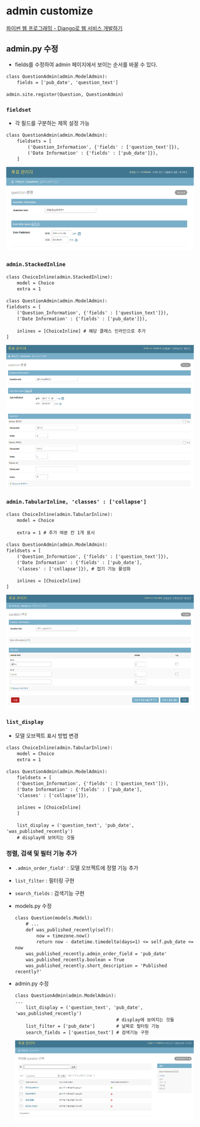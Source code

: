 # admin customize

[파이썬 웹 프로그래밍 - Django로 웹 서비스 개발하기](https://www.inflearn.com/course/django-%ED%8C%8C%EC%9D%B4%EC%8D%AC-%EC%9E%A5%EA%B3%A0-%EA%B0%95%EC%A2%8C/)


## admin.py 수정
  - fields를 수정하여 admin 페이지에서 보이는 순서를 바꿀 수 있다.
```
class QuestionAdmin(admin.ModelAdmin):
    fields = ['pub_date', 'question_text']

admin.site.register(Question, QuestionAdmin)
```

### `fieldset`
  - 각 필드를 구분하는 제목 설정 가능
```
class QuestionAdmin(admin.ModelAdmin):
    fieldsets = [
        ('Question_Information', {'fields' : ['question_text']}),
        ('Date Information' : {'fields' : ['pub_date']}),
    ]

```
<img src="./imgs/fieldset.jpg">

### `admin.StackedInline`
```
class ChoiceInline(admin.StackedInline):
    model = Choice
    extra = 1

class QuestionAdmin(admin.ModelAdmin):
fieldsets = [
    ('Question_Information', {'fields' : ['question_text']}),
    ('Date Information' : {'fields' : ['pub_date']}),

    inlines = [ChoiceInline] # 해당 클래스 인라인으로 추가
]
```
<img src="./imgs/stackedinline.jpg">

### `admin.TabularInline, 'classes' : ['collapse']`
```
class ChoiceInline(admin.TabularInline):
    model = Choice

    extra = 1 # 추가 여분 칸 1개 표시

class QuestionAdmin(admin.ModelAdmin):
fieldsets = [
    ('Question_Information', {'fields' : ['question_text']}),
    ('Date Information' : {'fields' : ['pub_date'],
    'classes' : ['collapse']}), # 접기 기능 활성화

    inlines = [ChoiceInline]
]

```
<img src="./imgs/tabularinline.jpg">

### `list_display`
  - 모델 오브젝트 표시 방법 변경

```
class ChoiceInline(admin.TabularInline):
    model = Choice
    extra = 1

class QuestionAdmin(admin.ModelAdmin):
    fieldsets = [
    ('Question_Information', {'fields' : ['question_text']}),
    ('Date Information' : {'fields' : ['pub_date'],
    'classes' : ['collapse']}),

    inlines = [ChoiceInline]
    ]

    list_display = ('question_text', 'pub_date', 'was_published_recently')
    # display에 보여지는 것들
```

### 정렬, 검색 및 필터 기능 추가

  - `.admin_order_field'` : 모델 오브젝트에 정렬 기능 추가
  - `list_filter`         : 필터링 구현
  - `search_fields`       : 검색기능 구현

  - models.py 수정
    ```
    class Question(models.Model):
        # ...
        def was_published_recently(self):
            now = timezone.now()
            return now - datetime.timedelta(days=1) <= self.pub_date <= now
        was_published_recently.admin_order_field = 'pub_date'
        was_published_recently.boolean = True
        was_published_recently.short_description = 'Published recently?'
    ```

  - admin.py 수정
    ```
    class QuestionAdmin(admin.ModelAdmin):
    ...
        list_display = ('question_text', 'pub_date', 'was_published_recently')
                                          # display에 보여지는 것들
        list_filter = ['pub_date']        # 날짜로 필터링 기능
        search_fields = ['question_text'] # 검색기능 구현
    ```
    <img src="./imgs/list_display&filter&search.jpg">
